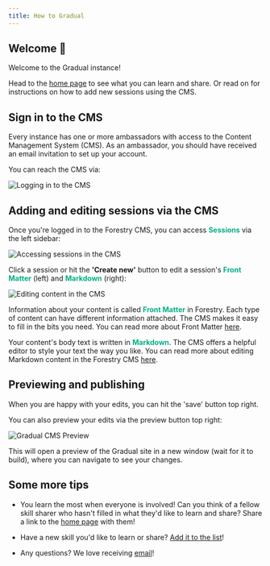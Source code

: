 ```yaml
---
title: How to Gradual
---
```


## Welcome 👋

Welcome to the <content-text :text='communityName'></content-text> Gradual instance!

Head to the [home page](/) to see what you can learn and share. Or read on for instructions on how to add new sessions using the CMS.

## Sign in to the CMS

Every instance has one or more ambassadors with access to the Content Management System (CMS). As an ambassador, you should have received an email invitation to set up your account.

You can reach the CMS via:

<content-link :text='adminURL' :href='adminURL'></content-link> 

![Logging in to the CMS](https://www.gradu.al/img/gradual-cms-login.png "Log in to the CMS")

## Adding and editing sessions via the CMS

Once you're logged in to the Forestry CMS, you can access <span style="color: #00ae86;">**Sessions**</span> via the left sidebar:

![Accessing sessions in the CMS](https://www.gradu.al/img/gradual-cms-sessions.png "Access sessions via the left sidebar")

Click a session or hit the **'Create new'** button to edit a session's <span style="color: #00ae86;">**Front Matter**</span> (left) and <span style="color: #00ae86;">**Markdown**</span> (right):

![Editing content in the CMS](https://www.gradu.al/img/gradual-cms-edit.png "Edit your session in the CMS")

Information about your content is called <span style="color: #00ae86;">**Front Matter**</span> in Forestry. Each type of content can have different information attached. The CMS makes it easy to fill in the bits you need. You can read more about Front Matter [here](https://forestry.io/docs/editing/front-matter/).

Your content's body text is written in <span style="color: #00ae86;">**Markdown**</span>. The CMS offers a helpful editor to style your text the way you like. You can read more about editing Markdown content in the Forestry CMS [here](https://forestry.io/docs/editing/front-matter/).

## Previewing and publishing

When you are happy with your edits, you can hit the 'save' button top right.

You can also preview your edits via the preview button top right:

![Gradual CMS Preview](https://www.gradu.al/img/gradual-cms-preview.png "Preview your edits")

This will open a preview of the Gradual site in a new window (wait for it to build), where you can navigate to see your changes.

## Some more tips

- You learn the most when everyone is involved! Can you think of a fellow skill sharer who hasn't filled in what they'd like to learn and share? Share a link to the [home page](/) with them!

- Have a new skill you'd like to learn or share? [Add it to the list](/join)!

- Any questions? We love receiving [email](mailto:philo@gradu.al)!

